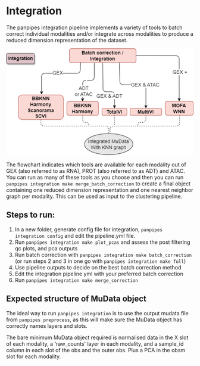 Integration
===========

The panpipes integration pipeline implements a variety of tools to batch correct individual modalities and/or integrate across modalities to produce a reduced dimension representation of the dataset.

![integration_flowchart](../img/integration_coloured.drawio.png)

The flowchart indicates which tools are available for each modality out of GEX (also referred to as RNA), PROT (also referred to as ADT) and ATAC. You can run as many of these tools as you choose and then you can run `panpipes integration make merge_batch_correction` to create a final object containing one reduced dimension representation and one nearest neighbor graph per modality. This can be used as input to the clustering pipeline.


## Steps to run:

1.  In a new folder, generate config file for integration,
    `panpipes integration config` and edit the pipeline.yml file.
2.  Run `panpipes integration make plot_pcas` and assess the post
    filtering qc plots, and pca outputs
3.  Run batch correction with
    `panpipes integration make batch_correction` (or run steps 2 and 3
    in one go with `panpipes integration make full`)
4.  Use pipeline outputs to decide on the best batch correction method
5.  Edit the integration pipeline yml with your preferred batch
    correction
6.  Run `panpipes integration make merge_correction`


## Expected structure of MuData object
The ideal way to run `panpipes integration` is to use the output mudata file from `panpipes preprocess`, as this will make sure the MuData object has correctly names layers and slots. 

The bare minimum MuData object required is normalised data in the X slot of each modality,  a 'raw_counts' layer in each modality, and a sample_id column in each slot of the obs and the outer obs. Plus a PCA in the obsm slot for each modality.
